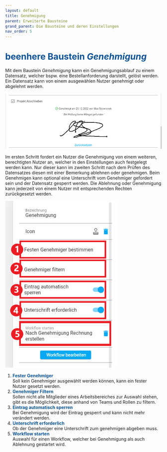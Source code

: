 ```yaml
---
layout: default
title: Genehmigung
parent: Erweiterte Bausteine
grand_parent: Die Bausteine und deren Einstellungen
nav_order: 5
---
```


# <span style="color:#0b5394"><span class="material-icons">beenhere</span> **Baustein *Genehmigung***</span>

Mit dem Baustein *Genehmigung* kann ein Genehmigungsablauf zu einem Datensatz, welcher bspw. eine Bestellanforderung darstellt, gelöst werden. Ein Datensatz kann von einem ausgewählen Nutzer genehmigt oder abgelehnt werden.

![approval](\assets\record-spec-settings\1approval.png "approval")

Im ersten Schritt fordert ein Nutzer die Genehmigung von einem weiteren, berechtigten Nutzer an, welcher in den Einstellungen auch festgelegt werden kann. Nur dieser kann im zweiten Schritt nach dem Prüfen des Datensatzes diesen mit einer Bemerkung ablehnen oder genehmigen. Beim Genehmigen kann optional eine Unterschrift vom Genehmiger gefordert sein und der Datensatz gesperrt werden. Die Ablehnung oder Genehmigung kann jederzeit von einem Nutzer mit entsprechenden Rechten zurückgesetzt werden.

![2approval](\assets\record-spec-settings\2approval.png "2approval")

1. <span style="color:#0b5394">**Fester Genehmiger**</span>  
    Soll kein Genehmiger ausgewählt werden können, kann ein fester Nutzer gesetzt werden.
2. <span style="color:#0b5394">**Genehmiger Filtern**</span>  
    Sollen nicht alle Mitglieder eines Arbeitsbereiches zur Auswahl stehen, gibt es die Möglichkeit, diese anhand von Teams und Rollen zu filtern.
3. <span style="color:#0b5394">**Eintrag automatisch sperren**</span>  
    Bei Genehmigung wird der Eintrag gesperrt und kann nicht mehr verändert werden.
5. <span style="color:#0b5394">**Unterschrift erforderlich**</span>  
    Ob der Genehmiger eine Unterschrift zum genehmigen abgeben muss.
5. <span style="color:#0b5394">**Workflow starten**</span>  
    Auswahl für einen Workflow, welcher bei Genehmigung als auch Ablehnung gestartet wird.
